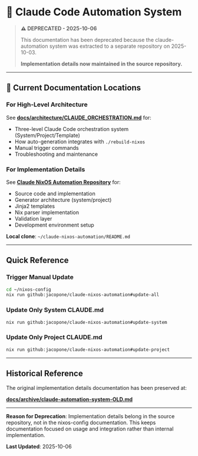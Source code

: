 # 🤖 Claude Code Automation System

> **⚠️ DEPRECATED - 2025-10-06**
>
> This documentation has been deprecated because the claude-automation system was extracted to a separate repository on 2025-10-03.
>
> **Implementation details now maintained in the source repository.**

---

## 📍 Current Documentation Locations

### For High-Level Architecture

See **[docs/architecture/CLAUDE_ORCHESTRATION.md](../architecture/CLAUDE_ORCHESTRATION.md)** for:
- Three-level Claude Code orchestration system (System/Project/Template)
- How auto-generation integrates with `./rebuild-nixos`
- Manual trigger commands
- Troubleshooting and maintenance

### For Implementation Details

See **[Claude NixOS Automation Repository](https://github.com/jacopone/claude-nixos-automation)** for:
- Source code and implementation
- Generator architecture (system/project)
- Jinja2 templates
- Nix parser implementation
- Validation layer
- Development environment setup

**Local clone**: `~/claude-nixos-automation/README.md`

---

## Quick Reference

### Trigger Manual Update

```bash
cd ~/nixos-config
nix run github:jacopone/claude-nixos-automation#update-all
```

### Update Only System CLAUDE.md

```bash
nix run github:jacopone/claude-nixos-automation#update-system
```

### Update Only Project CLAUDE.md

```bash
nix run github:jacopone/claude-nixos-automation#update-project
```

---

## Historical Reference

The original implementation details documentation has been preserved at:

**[docs/archive/claude-automation-system-OLD.md](../archive/claude-automation-system-OLD.md)**

---

**Reason for Deprecation**: Implementation details belong in the source repository, not in the nixos-config documentation. This keeps documentation focused on usage and integration rather than internal implementation.

**Last Updated**: 2025-10-06
